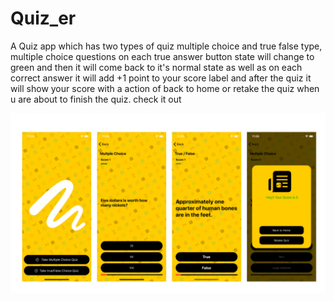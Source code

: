 # Quiz_er
A Quiz app which has two types of quiz multiple choice and true false type,
multiple choice questions on each true answer button state
will change to green and then it will come back to it's normal state as well as 
on each correct answer it will add +1 point to your score label and after the quiz 
it will show your score with a action of back to home or retake the quiz when u are
about to finish the quiz. 
check it out

![](https://github.com/Billideveloper/Quiz_er/blob/master/Quizzer/screenshots/App_cover.png?raw=true)
